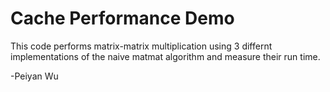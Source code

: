 # Cache Performance Demo
This code performs matrix-matrix multiplication using 3 differnt implementations of the naive matmat algorithm and measure their run time.

-Peiyan Wu
